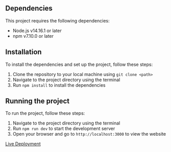## Dependencies

This project requires the following dependencies:

- Node.js v14.16.1 or later
- npm v7.10.0 or later

## Installation

To install the dependencies and set up the project, follow these steps:

1. Clone the repository to your local machine using `git clone <path>`
2. Navigate to the project directory using the terminal
3. Run `npm install` to install the dependencies

## Running the project

To run the project, follow these steps:

1. Navigate to the project directory using the terminal
2. Run `npm run dev` to start the development server
3. Open your browser and go to `http://localhost:3000` to view the website

[Live Deployment](https://pom-tasker.netlify.app/)